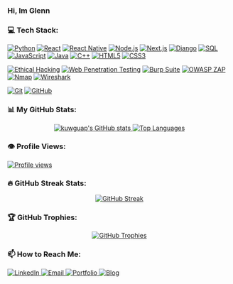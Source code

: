 ### Hi, Im Glenn

### 💻 Tech Stack:
<p align="left">
  <a href="#"><img alt="Python" src="https://img.shields.io/badge/Python-%233776AB.svg?style=for-the-badge&logo=python&logoColor=white"></a>
  <a href="#"><img alt="React" src="https://img.shields.io/badge/React-%2320232A.svg?style=for-the-badge&logo=react&logoColor=%2361DAFB"></a>
  <a href="#"><img alt="React Native" src="https://img.shields.io/badge/React_Native-%2320232A.svg?style=for-the-badge&logo=react&logoColor=%2361DAFB"></a>
  <a href="#"><img alt="Node.js" src="https://img.shields.io/badge/Node.js-%23339933.svg?style=for-the-badge&logo=node.js&logoColor=white"></a>
  <a href="#"><img alt="Next.js" src="https://img.shields.io/badge/Next.js-%23000000.svg?style=for-the-badge&logo=next.js&logoColor=white"></a>
  <a href="#"><img alt="Django" src="https://img.shields.io/badge/Django-%23092E20.svg?style=for-the-badge&logo=django&logoColor=white"></a>
  <a href="#"><img alt="SQL" src="https://img.shields.io/badge/SQL-%2300758F.svg?style=for-the-badge&logo=Acrobat&logoColor=white&labelColor=E45F24"></a>
  <a href="#"><img alt="JavaScript" src="https://img.shields.io/badge/JavaScript-%23F7DF1E.svg?style=for-the-badge&logo=javascript&logoColor=black"></a>
  <a href="#"><img alt="Java" src="https://img.shields.io/badge/Java-%23ED8B00.svg?style=for-the-badge&logo=openjdk&logoColor=white"></a>
  <a href="#"><img alt="C++" src="https://img.shields.io/badge/C%2B%2B-%2300599C.svg?style=for-the-badge&logo=c%2B%2B&logoColor=white"></a>
  <a href="#"><img alt="HTML5" src="https://img.shields.io/badge/HTML5-%23E34F26.svg?style=for-the-badge&logo=html5&logoColor=white"></a>
  <a href="#"><img alt="CSS3" src="https://img.shields.io/badge/CSS3-%231572B6.svg?style=for-the-badge&logo=css3&logoColor=white"></a>

  <a href="#"><img alt="Ethical Hacking" src="https://img.shields.io/badge/Ethical_Hacking_(CEH_v.12)-SECURITY-critical?style=for-the-badge"></a>
  <a href="#"><img alt="Web Penetration Testing" src="https://img.shields.io/badge/Web_Pen_Testing-blueviolet?style=for-the-badge"></a> <a href="#"><img alt="Burp Suite" src="https://img.shields.io/badge/Burp_Suite-Professional-orange?style=for-the-badge&logo=burpsuite"></a> <a href="#"><img alt="OWASP ZAP" src="https://img.shields.io/badge/OWASP_ZAP-security-blue?style=for-the-badge&logo=owasp"></a> <a href="#"><img alt="Nmap" src="https://img.shields.io/badge/Nmap-Network_Mapper-important?style=for-the-badge&logo=nmap"></a> <a href="#"><img alt="Wireshark" src="https://img.shields.io/badge/Wireshark-Network_Analysis-lightgrey?style=for-the-badge&logo=wireshark"></a>

  <a href="#"><img alt="Git" src="https://img.shields.io/badge/Git-%23F05033.svg?style=for-the-badge&logo=git&logoColor=white"></a>
  <a href="#"><img alt="GitHub" src="https://img.shields.io/badge/GitHub-%23181717.svg?style=for-the-badge&logo=github&logoColor=white"></a>
</p>

### 📊 My GitHub Stats:
<p align="center">
  <a href="https://github.com/anuraghazra/github-readme-stats">
    <img src="https://github-readme-stats.vercel.app/api?username=kuwguap&show_icons=true&theme=radical&rank_icon=github&count_private=true&hide_border=true&card_width=450" alt="kuwguap's GitHub stats"/>
  </a>
  <a href="https://github.com/anuraghazra/github-readme-stats">
    <img src="https://github-readme-stats.vercel.app/api/top-langs/?username=kuwguap&layout=compact&theme=radical&langs_count=10&hide_border=true&card_width=450" alt="Top Languages"/>
  </a>
</p>

### 👁️ Profile Views:
<p align="left"> <a href="https://komarev.com/ghpvc/?username=kuwguap">
    <img src="https://komarev.com/ghpvc/?username=kuwguap&label=Profile%20Views&color=brightgreen&style=flat-square" alt="Profile views"/>
  </a>
</p>

### 🔥 GitHub Streak Stats:
<p align="center"> <a href="https://git.io/streak-stats">
    <img src="https://streak-stats.demolab.com/?user=kuwguap&theme=radical&hide_border=true&card_width=450" alt="GitHub Streak"/>
  </a>
</p>

### 🏆 GitHub Trophies:
<p align="center">
  <a href="https://github.com/ryo-ma/github-profile-trophy">
    <img src="https://github-profile-trophy.vercel.app/?username=kuwguap&theme=radical&no-frame=true&no-bg=true&margin-w=15&margin-h=15&column=7" alt="GitHub Trophies"/>
  </a>
</p>

### 📫 How to Reach Me:
<p align="left">
  <a href="https://www.linkedin.com/in/glenn-osioh-85104827b/" target="_blank">
    <img alt="LinkedIn" src="https://img.shields.io/badge/LinkedIn-0077B5?style=for-the-badge&logo=linkedin&logoColor=white">
  </a>
  <a href="mailto:richierodney434@gmail.com" target="_blank">
    <img alt="Email" src="https://img.shields.io/badge/Email-D14836?style=for-the-badge&logo=gmail&logoColor=white">
  </a>
  <a href="https://kuwrodney.carrd.co/" target="_blank">
    <img alt="Portfolio" src="https://img.shields.io/badge/Portfolio-FF5733?style=for-the-badge&logo=carrd&logoColor=white">
  </a>
  <a href="https://kuwguap.github.io/" target="_blank">
    <img alt="Blog" src="https://img.shields.io/badge/Blog-181717?style=for-the-badge&logo=github&logoColor=white">
  </a>
</p>
